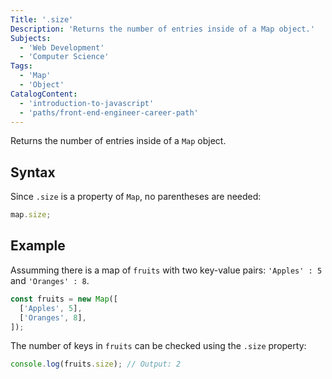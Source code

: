 ```yaml
---
Title: '.size'
Description: 'Returns the number of entries inside of a Map object.'
Subjects:
  - 'Web Development'
  - 'Computer Science'
Tags:
  - 'Map'
  - 'Object'
CatalogContent:
  - 'introduction-to-javascript'
  - 'paths/front-end-engineer-career-path'
---
```


Returns the number of entries inside of a `Map` object.

## Syntax

Since `.size` is a property of `Map`, no parentheses are needed:

```js
map.size;
```

## Example

Assumming there is a map of `fruits` with two key-value pairs: `'Apples' : 5` and `'Oranges' : 8`.

```js
const fruits = new Map([
  ['Apples', 5],
  ['Oranges', 8],
]);
```

The number of keys in `fruits` can be checked using the `.size` property:

```js
console.log(fruits.size); // Output: 2
```

